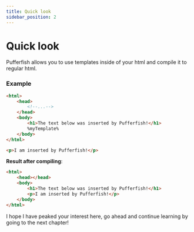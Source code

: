 ```yaml
---
title: Quick look
sidebar_position: 2
---
```


# Quick look
Pufferfish allows you to use templates inside of your html and compile it to regular html.

### Example
```html
<html>
    <head>
        <!--...-->
    </head>
    <body>
        <h1>The text below was inserted by Pufferfish!</h1>
        %myTemplate%
    </body>
</html>
```

```html myTemplate.html
<p>I am inserted by Pufferfish!</p>
```

**Result after compiling**:
```html
<html>
    <head></head>
    <body>
        <h1>The text below was inserted by Pufferfish!</h1>
        <p>I am inserted by Pufferfish!</p>
    </body>
</html>
```

I hope I have peaked your interest here, go ahead and continue learning by going to the next chapter!